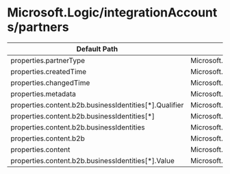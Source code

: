 # Microsoft.Logic/integrationAccounts/partners

| Default Path | Alias |
|---|---|
| properties.partnerType | Microsoft.Logic/integrationAccounts/partners/partnerType |
| properties.createdTime | Microsoft.Logic/integrationAccounts/partners/createdTime |
| properties.changedTime | Microsoft.Logic/integrationAccounts/partners/changedTime |
| properties.metadata | Microsoft.Logic/integrationAccounts/partners/metadata |
| properties.content.b2b.businessIdentities[*].Qualifier | Microsoft.Logic/integrationAccounts/partners/content.b2b.businessIdentities[*].Qualifier |
| properties.content.b2b.businessIdentities[*] | Microsoft.Logic/integrationAccounts/partners/content.b2b.businessIdentities[*] |
| properties.content.b2b.businessIdentities | Microsoft.Logic/integrationAccounts/partners/content.b2b.businessIdentities |
| properties.content.b2b | Microsoft.Logic/integrationAccounts/partners/content.b2b |
| properties.content | Microsoft.Logic/integrationAccounts/partners/content |
| properties.content.b2b.businessIdentities[*].Value | Microsoft.Logic/integrationAccounts/partners/content.b2b.businessIdentities[*].Value |

